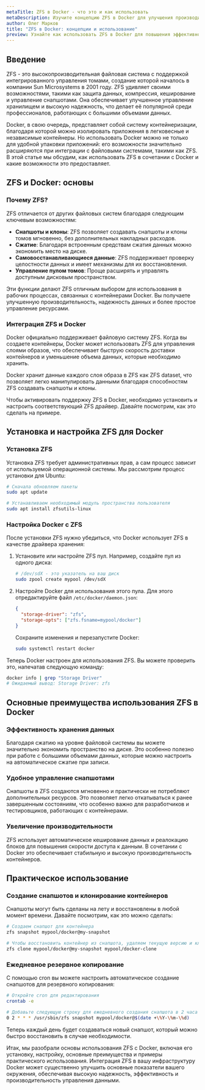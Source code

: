 ```yaml
---
metaTitle: ZFS в Docker - что это и как использовать
metaDescription: Изучите концепцию ZFS в Docker для улучшения производительности и надежности контейнеров рассмотрите возможности интеграции и примеры использования
author: Олег Марков
title: "ZFS в Docker: концепции и использование"
preview: Узнайте как использовать ZFS в Docker для повышения эффективности контейнеризации примеры и особенности интеграции помогут вам освоить технологию
---
```


## Введение

ZFS - это высокопроизводительная файловая система с поддержкой интегрированного управления томами, создание которой началось в компании Sun Microsystems в 2001 году. ZFS удивляет своими возможностями, такими как защита данных, компрессия, кеширование и управление снапшотами. Она обеспечивает улучшенное управление хранилищем и высокую надежность, что делает её популярной среди профессионалов, работающих с большими объемами данных.

Docker, в свою очередь, представляет собой систему контейнеризации, благодаря которой можно изолировать приложения в легковесные и независимые контейнеры. Но использовать Docker можно не только для удобной упаковки приложений: его возможности значительно расширяются при интеграции с файловыми системами, такими как ZFS. В этой статье мы обсудим, как использовать ZFS в сочетании с Docker и какие возможности это предоставляет.

## ZFS и Docker: основы

### Почему ZFS?

ZFS отличается от других файловых систем благодаря следующим ключевым возможностям:

- **Снапшоты и клоны**: ZFS позволяет создавать снапшоты и клоны томов мгновенно, без дополнительных накладных расходов.
- **Сжатие**: Благодаря встроенным средствам сжатия данных можно экономить место на диске.
- **Самовосстанавливающиеся данные**: ZFS поддерживает проверку целостности данных и имеет механизмы для их восстановления.
- **Управление пулом томов**: Проще расширять и управлять доступным дисковым пространством.

Эти функции делают ZFS отличным выбором для использования в рабочих процессах, связанных с контейнерами Docker. Вы получаете улучшенную производительность, надежность данных и более простое управление ресурсами.

### Интеграция ZFS и Docker

Docker официально поддерживает файловую систему ZFS. Когда вы создаете контейнеры, Docker может использовать ZFS для управления слоями образов, что обеспечивает быструю скорость доставки контейнеров и уменьшение объема данных, которые необходимо хранить.

Docker хранит данные каждого слоя образа в ZFS как ZFS dataset, что позволяет легко манипулировать данными благодаря способностям ZFS создавать снапшоты и клоны.

Чтобы активировать поддержку ZFS в Docker, необходимо установить и настроить соответствующий ZFS драйвер. Давайте посмотрим, как это сделать на примере.

## Установка и настройка ZFS для Docker

### Установка ZFS

Установка ZFS требует административных прав, а сам процесс зависит от используемой операционной системы. Мы рассмотрим процесс установки для Ubuntu:

```bash
# Сначала обновляем пакеты
sudo apt update

# Устанавливаем необходимый модуль пространства пользователя
sudo apt install zfsutils-linux
```

### Настройка Docker с ZFS

После установки ZFS нужно убедиться, что Docker использует ZFS в качестве драйвера хранения:

1. Установите или настройте ZFS пул. Например, создайте пул из одного диска:

   ```bash
   # /dev/sdX - это указатель на ваш диск
   sudo zpool create mypool /dev/sdX
   ```

2. Настройте Docker для использования этого пула. Для этого отредактируйте файл `/etc/docker/daemon.json`:

   ```json
   {
     "storage-driver": "zfs",
     "storage-opts": ["zfs.fsname=mypool/docker"]
   }
   ```

   Сохраните изменения и перезапустите Docker:

   ```bash
   sudo systemctl restart docker
   ```

Теперь Docker настроен для использования ZFS. Вы можете проверить это, напечатав следующую команду:

```bash
docker info | grep "Storage Driver"
# Ожидаемый вывод: Storage Driver: zfs
```

## Основные преимущества использования ZFS в Docker

### Эффективность хранения данных

Благодаря сжатию на уровне файловой системы вы можете значительно экономить пространство на диске. Это особенно полезно при работе с большими объемами данных, которые можно настроить на автоматическое сжатие при записи.

### Удобное управление снапшотами

Снапшоты в ZFS создаются мгновенно и практически не потребляют дополнительных ресурсов. Это позволяет легко откатываться к ранее завершенным состояниям, что особенно важно для разработчиков и тестировщиков, работающих с контейнерами.

### Увеличение производительности

ZFS использует автоматическое кеширование данных и реалокацию блоков для повышения скорости доступа к данным. В сочетании с Docker это обеспечивает стабильную и высокую производительность контейнеров.

## Практическое использование

### Создание снапшотов и клонирование контейнеров

Снапшоты могут быть сделаны на лету и восстановлены в любой момент времени. Давайте посмотрим, как это можно сделать:

```bash
# Создаем снапшот для контейнера
zfs snapshot mypool/docker@my-snapshot

# Чтобы восстановить контейнер из снапшота, удаляем текущую версию и клонируем снапшот
zfs clone mypool/docker@my-snapshot mypool/docker-clone
```

### Ежедневное резервное копирование

С помощью cron вы можете настроить автоматическое создание снапшотов для резервного копирования:

```bash
# Откройте cron для редактирования
crontab -e

# Добавьте следующую строку для ежедневного создания снапшота в 2 часа ночи
0 2 * * * /usr/sbin/zfs snapshot mypool/docker@$(date +\%Y-\%m-\%d)
```

Теперь каждый день будет создаваться новый снапшот, который можно быстро восстановить в случае необходимости.

Итак, мы разобрали основы использования ZFS с Docker, включая его установку, настройку, основные преимущества и примеры практического использования. Интеграция ZFS в вашу инфраструктуру Docker может существенно улучшить основные показатели вашего окружения, обеспечивая высокую надежность, эффективность и производительность управления данными.
